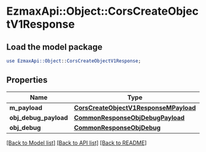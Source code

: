 # EzmaxApi::Object::CorsCreateObjectV1Response

## Load the model package
```perl
use EzmaxApi::Object::CorsCreateObjectV1Response;
```

## Properties
Name | Type | Description | Notes
------------ | ------------- | ------------- | -------------
**m_payload** | [**CorsCreateObjectV1ResponseMPayload**](CorsCreateObjectV1ResponseMPayload.md) |  | 
**obj_debug_payload** | [**CommonResponseObjDebugPayload**](CommonResponseObjDebugPayload.md) |  | [optional] 
**obj_debug** | [**CommonResponseObjDebug**](CommonResponseObjDebug.md) |  | [optional] 

[[Back to Model list]](../README.md#documentation-for-models) [[Back to API list]](../README.md#documentation-for-api-endpoints) [[Back to README]](../README.md)


